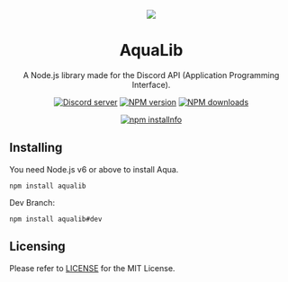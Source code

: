 <div align="center">
  <br/>
    <img src="https://raw.githubusercontent.com/prixyn/Aqua/dev/aqua.jpg">
    <h1>AquaLib</h1>
    A Node.js library made for the Discord API (Application Programming Interface).
  <br>
  <p>
    <a href="https://discord.gg/qeuEXvg"><img src="https://discordapp.com/api/guilds/405447811514105858/embed.png" alt="Discord server" /></a>
    <a href="https://www.npmjs.com/package/discord.js"><img src="https://img.shields.io/npm/v/aqualib.svg?maxAge=3600" alt="NPM version" /></a>
    <a href="https://www.npmjs.com/package/discord.js"><img src="https://img.shields.io/npm/dt/aqualib.svg?maxAge=3600" alt="NPM downloads" /></a>
  </p>
  <p>
    <a href="https://nodei.co/npm/aqualib/"><img src="https://nodei.co/npm/aqualib.png?downloads=true&stars=true" alt="npm installnfo" /></a>
  </p>
</div>

Installing
----------
You need Node.js v6 or above to install Aqua.
```
npm install aqualib
```

Dev Branch:
```
npm install aqualib#dev
```

## Licensing
Please refer to [LICENSE](https://github.com/prixyn/Aqua/blob/master/LICENSE) for the MIT License.
